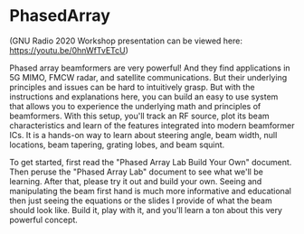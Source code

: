 # PhasedArray
(GNU Radio 2020 Workshop presentation can be viewed here:  https://youtu.be/0hnWfTvETcU)

Phased array beamformers are very powerful! And they find applications in 5G MIMO, FMCW radar, and satellite communications. But their underlying principles and issues can be hard to intuitively grasp. But with the instructions and explanations here, you can build an easy to use system that allows you to experience the underlying math and principles of beamformers.  With this setup, you'll track an RF source, plot its beam characteristics and learn of the features integrated into modern beamformer ICs. It is a hands-on way to learn about steering angle, beam width, null locations, beam tapering, grating lobes, and beam squint.  


To get started, first read the "Phased Array Lab Build Your Own" document.  Then peruse the "Phased Array Lab" document to see what we'll be learning.  After that, please try it out and build your own.  Seeing and manipulating the beam first hand is much more informative and educational then just seeing the equations or the slides I provide of what the beam should look like.  Build it, play with it, and you'll learn a ton about this very powerful concept.  
